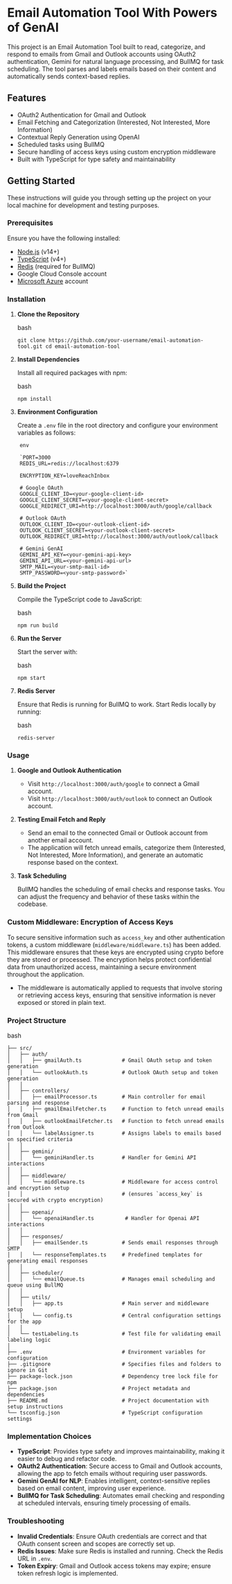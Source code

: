 Email Automation Tool With Powers of GenAI 
=====================

This project is an Email Automation Tool built to read, categorize, and respond to emails from Gmail and Outlook accounts using OAuth2 authentication, Gemini for natural language processing, and BullMQ for task scheduling. The tool parses and labels emails based on their content and automatically sends context-based replies.

Features
--------

-   OAuth2 Authentication for Gmail and Outlook
-   Email Fetching and Categorization (Interested, Not Interested, More Information)
-   Contextual Reply Generation using OpenAI
-   Scheduled tasks using BullMQ
-   Secure handling of access keys using custom encryption middleware
-   Built with TypeScript for type safety and maintainability

Getting Started
---------------

These instructions will guide you through setting up the project on your local machine for development and testing purposes.

### Prerequisites

Ensure you have the following installed:

-   [Node.js](https://nodejs.org/) (v14+)
-   [TypeScript](https://www.typescriptlang.org/) (v4+)
-   [Redis](https://redis.io/) (required for BullMQ)
-   Google Cloud Console account
-   [Microsoft Azure](https://portal.azure.com/) account

### Installation

1.  **Clone the Repository**

    bash

    `git clone https://github.com/your-username/email-automation-tool.git
    cd email-automation-tool`

2.  **Install Dependencies**

    Install all required packages with npm:

    bash

    `npm install`

3.  **Environment Configuration**

    Create a `.env` file in the root directory and configure your environment variables as follows:
```
    env
    
    `PORT=3000
    REDIS_URL=redis://localhost:6379

    ENCRYPTION_KEY=loveReachInbox

    # Google OAuth
    GOOGLE_CLIENT_ID=<your-google-client-id>
    GOOGLE_CLIENT_SECRET=<your-google-client-secret>
    GOOGLE_REDIRECT_URI=http://localhost:3000/auth/google/callback

    # Outlook OAuth
    OUTLOOK_CLIENT_ID=<your-outlook-client-id>
    OUTLOOK_CLIENT_SECRET=<your-outlook-client-secret>
    OUTLOOK_REDIRECT_URI=http://localhost:3000/auth/outlook/callback

    # Gemini GenAI
    GEMINI_API_KEY=<your-gemini-api-key>
    GEMINI_API_URL=<your-gemini-api-url>
    SMTP_MAIL=<your-smtp-mail-id>
    SMTP_PASSWORD=<your-smtp-password>`

```

5.  **Build the Project**

    Compile the TypeScript code to JavaScript:

    bash

    `npm run build`

6.  **Run the Server**

    Start the server with:

    bash

    `npm start`

7.  **Redis Server**

    Ensure that Redis is running for BullMQ to work. Start Redis locally by running:

    bash

    `redis-server`

### Usage

1.  **Google and Outlook Authentication**

    -   Visit `http://localhost:3000/auth/google` to connect a Gmail account.
    -   Visit `http://localhost:3000/auth/outlook` to connect an Outlook account.
2.  **Testing Email Fetch and Reply**

    -   Send an email to the connected Gmail or Outlook account from another email account.
    -   The application will fetch unread emails, categorize them (Interested, Not Interested, More Information), and generate an automatic response based on the context.
3.  **Task Scheduling**

    BullMQ handles the scheduling of email checks and response tasks. You can adjust the frequency and behavior of these tasks within the codebase.


### Custom Middleware: Encryption of Access Keys

To secure sensitive information such as `access_key` and other authentication tokens, a custom middleware (`middleware/middleware.ts`) has been added. This middleware ensures that these keys are encrypted using crypto before they are stored or processed. The encryption helps protect confidential data from unauthorized access, maintaining a secure environment throughout the application.

-   The middleware is automatically applied to requests that involve storing or retrieving access keys, ensuring that sensitive information is never exposed or stored in plain text.


### Project Structure

bash

```email-automation-tool/
├── src/
│   ├── auth/
│   │   ├── gmailAuth.ts             # Gmail OAuth setup and token generation
│   │   └── outlookAuth.ts           # Outlook OAuth setup and token generation
│   │
│   ├── controllers/
│   │   ├── emailProcessor.ts        # Main controller for email parsing and response
│   │   ├── gmailEmailFetcher.ts     # Function to fetch unread emails from Gmail
│   │   ├── outlookEmailFetcher.ts   # Function to fetch unread emails from Outlook
│   │   └── labelAssigner.ts         # Assigns labels to emails based on specified criteria
│   │
│   ├── gemini/
│   │   └── geminiHandler.ts         # Handler for Gemini API interactions
│   │
│   ├── middleware/
│   │   └── middleware.ts            # Middleware for access control and encryption setup
│   │                                # (ensures `access_key` is secured with crypto encryption)
│   │
│   ├── openai/
│   │   └── openaiHandler.ts          # Handler for Openai API interactions
│   │
│   ├── responses/
│   │   ├── emailSender.ts           # Sends email responses through SMTP
│   │   └── responseTemplates.ts     # Predefined templates for generating email responses
│   │
│   ├── scheduler/
│   │   └── emailQueue.ts            # Manages email scheduling and queue using BullMQ
│   │
│   ├── utils/
│   │   ├── app.ts                   # Main server and middleware setup
│   │   └── config.ts                # Central configuration settings for the app
│   │
│   └── testLabeling.ts              # Test file for validating email labeling logic
│
├── .env                             # Environment variables for configuration
├── .gitignore                       # Specifies files and folders to ignore in Git
├── package-lock.json                # Dependency tree lock file for npm
├── package.json                     # Project metadata and dependencies
├── README.md                        # Project documentation with setup instructions
└── tsconfig.json                    # TypeScript configuration settings

```

### Implementation Choices

-   **TypeScript**: Provides type safety and improves maintainability, making it easier to debug and refactor code.
-   **OAuth2 Authentication**: Secure access to Gmail and Outlook accounts, allowing the app to fetch emails without requiring user passwords.
-   **Gemini GenAI for NLP**: Enables intelligent, context-sensitive replies based on email content, improving user experience.
-   **BullMQ for Task Scheduling**: Automates email checking and responding at scheduled intervals, ensuring timely processing of emails.

### Troubleshooting

-   **Invalid Credentials**: Ensure OAuth credentials are correct and that OAuth consent screen and scopes are correctly set up.
-   **Redis Issues**: Make sure Redis is installed and running. Check the Redis URL in `.env`.
-   **Token Expiry**: Gmail and Outlook access tokens may expire; ensure token refresh logic is implemented.


